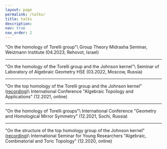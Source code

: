 ```yaml
---
layout: page
permalink: /talks/
title: talks
description:
nav: true
nav_order: 2  
---
```


"On the homology of Torelli group"\\
Group Theory Midrasha Seminar, Weizmann Institute (04.2023, Rehovot, Israel)

---

"On the homology of the Torelli group and the Johnson kernel"\\
Seminar of Laboratory of Algebraic Geometry HSE (03.2022, Moscow, Russia)

___

"On the top homology of the Torelli group and the Johnson kernel" ([recording](https://www.mathnet.ru/php/presentation.phtml?option_lang=rus&presentid=33637))\\
International Conference "Algebraic Topology and Applications" (12.2021, online)

---

"On the homology of Torelli groups"\\
International Conference "Geometry and Homological Mirror Symmetry" (12.2021, Sochi, Russia)

---

"On the structure of the top homology group of the Johnson kernel" ([recording](https://www.mathnet.ru/php/presentation.phtml?option_lang=rus&presentid=29229))\\
International Seminar for Young Researchers "Algebraic, Combinatorial and Toric Topology" (12.2020, online)


